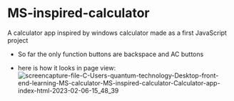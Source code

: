 # MS-inspired-calculator
A calculator app inspired by windows calculator made as a first JavaScript project


* So far the only function buttons are backspace and AC buttons 

* here is how it looks in page view:
![screencapture-file-C-Users-quantum-technology-Desktop-front-end-learning-MS-calculator-MS-inspired-calculator-Calculator-app-index-html-2023-02-06-15_48_39](https://user-images.githubusercontent.com/109225436/216988179-fdd8b432-8b72-44d5-8efd-e9591ba037ce.png)
